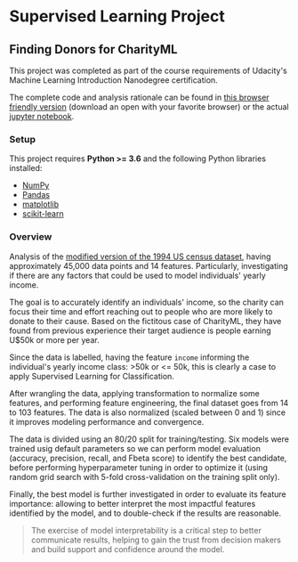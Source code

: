 # Supervised Learning Project

## Finding Donors for CharityML
This project was completed as part of the course requirements of Udacity's Machine Learning Introduction Nanodegree certification.

The complete code and analysis rationale can be found in [this browser friendly version](https://github.com/marcellovictorino/MLIND_Project1_SupervisedLearning/blob/master/finding_donors.html) (download an open with your favorite browser) or the actual [jupyter notebook](https://github.com/marcellovictorino/MLIND_Project1_SupervisedLearning/blob/master/finding_donors.ipynb).

### Setup

This project requires **Python >= 3.6** and the following Python libraries installed:

- [NumPy](http://www.numpy.org/)
- [Pandas](http://pandas.pydata.org)
- [matplotlib](http://matplotlib.org/)
- [scikit-learn](http://scikit-learn.org/stable/)


### Overview

Analysis of the [modified version of the 1994 US census dataset](https://archive.ics.uci.edu/ml/datasets/Census+Income), having approximately 45,000 data points and 14 features. Particularly, investigating if there are any factors that could be used to model individuals' yearly income.

The goal is to accurately identify an individuals' income, so the charity can focus their time and effort reaching out to people who are more likely to donate to their cause. Based on the fictitous case of CharityML, they have found from previous experience their target audience is people earning U$50k or more per year.

Since the data is labelled, having the feature `income` informing the individual's yearly income class: >50k or <= 50k, this is clearly a case to apply Supervised Learning for Classification.

After wrangling the data, applying transformation to normalize some features, and performing feature engineering, the final dataset goes from 14 to 103 features. The data is also normalized (scaled between 0 and 1) since it improves modeling performance and convergence.

The data is divided using an 80/20 split for training/testing. Six models were trained usig default parameters so we can perform model evaluation (accuracy, precision, recall, and Fbeta score) to identify the best candidate, before performing hyperparameter tuning in order to optimize it (using random grid search with 5-fold cross-validation on the training split only).

Finally, the best model is further investigated in order to evaluate its feature importance: allowing to better interpret the most impactful features identified by the model, and to double-check if the results are reasonable.
> The exercise of model interpretability is a critical step to better communicate results, helping to gain the trust from decision makers and build support and confidence around the model.

